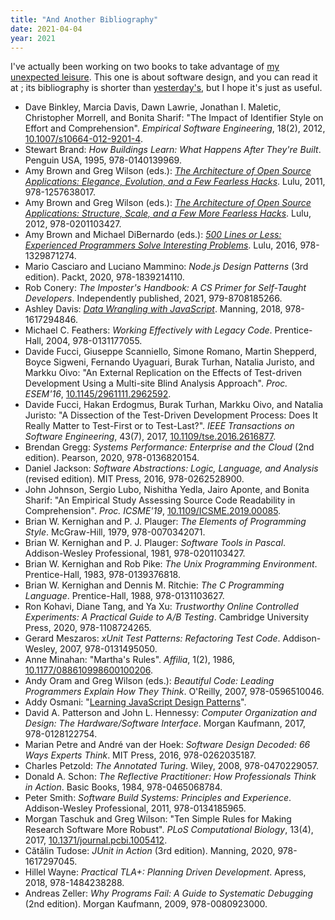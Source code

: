 ```yaml
---
title: "And Another Bibliography"
date: 2021-04-04
year: 2021
---
```


<p>I've actually been working on two books to take advantage of <a href="{{ '/2021/02/12/last-day-at-rstudio/' | relative_url }}">my unexpected leisure</a>.  This one is about software design, and you can read it at <https://stjs.tech>; its bibliography is shorter than <a href="{{ '/2021/04/03/another-bibliography/' | relative_url }}">yesterday's</a>, but I hope it's just as useful.</p>

<ul>
<li>
Dave Binkley, Marcia Davis, Dawn Lawrie, Jonathan I. Maletic, Christopher Morrell, and Bonita Sharif:
"The Impact of Identifier Style on Effort and Comprehension".
<em>Empirical Software Engineering</em>, 18(2), 2012, <a class="doi" href="https://doi.org/10.1007/s10664-012-9201-4">10.1007/s10664-012-9201-4</a>.
</li>
<li>
Stewart Brand:
<em>How Buildings Learn: What Happens After They're Built</em>.
Penguin USA, 1995, 978-0140139969.
</li>
<li>
Amy Brown and Greg Wilson (eds.):
<em><a href="http://aosabook.org">The Architecture of Open Source Applications: Elegance, Evolution, and a Few Fearless Hacks</a></em>.
Lulu, 2011, 978-1257638017.
</li>
<li>
Amy Brown and Greg Wilson (eds.):
<em><a href="http://aosabook.org">The Architecture of Open Source Applications: Structure, Scale, and a Few More Fearless Hacks</a></em>.
Lulu, 2012, 978-0201103427.
</li>
<li>
Amy Brown and Michael DiBernardo (eds.):
<em><a href="http://aosabook.org">500 Lines or Less: Experienced Programmers Solve Interesting Problems</a></em>.
Lulu, 2016, 978-1329871274.
</li>
<li>
Mario Casciaro and Luciano Mammino:
<em>Node.js Design Patterns</em> (3rd edition).
Packt, 2020, 978-1839214110.
</li>
<li>
Rob Conery:
<em>The Imposter's Handbook: A CS Primer for Self-Taught Developers</em>.
Independently published, 2021, 979-8708185266.
</li>
<li>
Ashley Davis:
<em><a href="https://www.manning.com/books/data-wrangling-with-javascript">Data Wrangling with JavaScript</a></em>.
Manning, 2018, 978-1617294846.
</li>
<li>
Michael C. Feathers:
<em>Working Effectively with Legacy Code</em>.
Prentice-Hall, 2004, 978-0131177055.
</li>
<li>
Davide Fucci, Giuseppe Scanniello, Simone Romano, Martin Shepperd, Boyce Sigweni, Fernando Uyaguari, Burak Turhan, Natalia Juristo, and Markku Oivo:
"An External Replication on the Effects of Test-driven Development Using a Multi-site Blind Analysis Approach".
<em>Proc. ESEM'16</em>, <a class="doi" href="https://doi.org/10.1145/2961111.2962592">10.1145/2961111.2962592</a>.
</li>
<li>
Davide Fucci, Hakan Erdogmus, Burak Turhan, Markku Oivo, and Natalia Juristo:
"A Dissection of the Test-Driven Development Process: Does It Really Matter to Test-First or to Test-Last?".
<em>IEEE Transactions on Software Engineering</em>, 43(7), 2017, <a class="doi" href="https://doi.org/10.1109/tse.2016.2616877">10.1109/tse.2016.2616877</a>.
</li>
<li>
Brendan Gregg:
<em>Systems Performance: Enterprise and the Cloud</em> (2nd edition).
Pearson, 2020, 978-0136820154.
</li>
<li>
Daniel Jackson:
<em>Software Abstractions: Logic, Language, and Analysis</em> (revised edition).
MIT Press, 2016, 978-0262528900.
</li>
<li>
John Johnson, Sergio Lubo, Nishitha Yedla, Jairo Aponte, and Bonita Sharif:
"An Empirical Study Assessing Source Code Readability in Comprehension".
<em>Proc. ICSME'19</em>, <a class="doi" href="https://doi.org/10.1109/ICSME.2019.00085">10.1109/ICSME.2019.00085</a>.
</li>
<li>
Brian W. Kernighan and P. J. Plauger:
<em>The Elements of Programming Style</em>.
McGraw-Hill, 1979, 978-0070342071.
</li>
<li>
Brian W. Kernighan and P. J. Plauger:
<em>Software Tools in Pascal</em>.
Addison-Wesley Professional, 1981, 978-0201103427.
</li>
<li>
Brian W. Kernighan and Rob Pike:
<em>The Unix Programming Environment</em>.
Prentice-Hall, 1983, 978-0139376818.
</li>
<li>
Brian W. Kernighan and Dennis M. Ritchie:
<em>The C Programming Language</em>.
Prentice-Hall, 1988, 978-0131103627.
</li>
<li>
Ron Kohavi, Diane Tang, and Ya Xu:
<em>Trustworthy Online Controlled Experiments: A Practical Guide to A/B Testing</em>.
Cambridge University Press, 2020, 978-1108724265.
</li>
<li>
Gerard Meszaros:
<em>xUnit Test Patterns: Refactoring Test Code</em>.
Addison-Wesley, 2007, 978-0131495050.
</li>
<li>
Anne Minahan:
"Martha's Rules".
<em>Affilia</em>, 1(2), 1986, <a class="doi" href="https://doi.org/10.1177/088610998600100206">10.1177/088610998600100206</a>.
</li>
<li>
Andy Oram and Greg Wilson (eds.):
<em>Beautiful Code: Leading Programmers Explain How They Think</em>.
O'Reilly, 2007, 978-0596510046.
</li>
<li>
Addy Osmani:
"<a href="https://addyosmani.com/resources/essentialjsdesignpatterns/book/">Learning JavaScript Design Patterns</a>".
</li>
<li>
David A. Patterson and John L. Hennessy:
<em>Computer Organization and Design: The Hardware/Software Interface</em>.
Morgan Kaufmann, 2017, 978-0128122754.
</li>
<li>
Marian Petre and André van der Hoek:
<em>Software Design Decoded: 66 Ways Experts Think</em>.
MIT Press, 2016, 978-0262035187.
</li>
<li>
Charles Petzold:
<em>The Annotated Turing</em>.
Wiley, 2008, 978-0470229057.
</li>
<li>
Donald A. Schon:
<em>The Reflective Practitioner: How Professionals Think in Action</em>.
Basic Books, 1984, 978-0465068784.
</li>
<li>
Peter Smith:
<em>Software Build Systems: Principles and Experience</em>.
Addison-Wesley Professional, 2011, 978-0134185965.
</li>
<li>
Morgan Taschuk and Greg Wilson:
"Ten Simple Rules for Making Research Software More Robust".
<em>PLoS Computational Biology</em>, 13(4), 2017, <a class="doi" href="https://doi.org/10.1371/journal.pcbi.1005412">10.1371/journal.pcbi.1005412</a>.
</li>
<li>
Cătălin Tudose:
<em>JUnit in Action</em> (3rd edition).
Manning, 2020, 978-1617297045.
</li>
<li>
Hillel Wayne:
<em>Practical TLA+: Planning Driven Development</em>.
Apress, 2018, 978-1484238288.
</li>
<li>
Andreas Zeller:
<em>Why Programs Fail: A Guide to Systematic Debugging</em> (2nd edition).
Morgan Kaufmann, 2009, 978-0080923000.
</li>
</ul>
